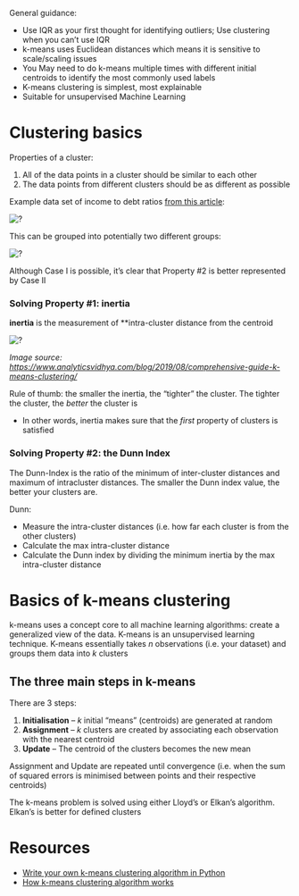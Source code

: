 General guidance:
- Use IQR as your first thought for identifying outliers; Use clustering when you can’t use IQR
- k-means uses Euclidean distances which means it is sensitive to scale/scaling issues
- You May need to do k-means multiple times with different initial centroids to identify the most commonly used labels
- K-means clustering is simplest, most explainable 
- Suitable for unsupervised Machine Learning

# Clustering basics
Properties of a cluster:
1. All of the data points in a cluster should be similar to each other
2. The data points from different clusters should be as different as possible

Example data set of income to debt ratios [from this article](https://www.analyticsvidhya.com/blog/2019/08/comprehensive-guide-k-means-clustering/):

![?](https://i.imgur.com/yrAuMll_d.jpg?maxwidth=640&shape=thumb&fidelity=medium)

This can be grouped into potentially two different groups:

![?](https://i.imgur.com/EiL53se_d.jpg?maxwidth=640&shape=thumb&fidelity=medium)

Although Case I is possible, it’s clear that Property #2 is better represented by Case II

### Solving Property #1: inertia
**inertia** is the measurement of **intra-cluster distance from the centroid

![?](https://i.imgur.com/17ZVAZa_d.jpg?maxwidth=640&shape=thumb&fidelity=medium)

*Image source: https://www.analyticsvidhya.com/blog/2019/08/comprehensive-guide-k-means-clustering/*

Rule of thumb: the smaller the inertia, the “tighter” the cluster. The tighter the cluster, the *better* the cluster is
- In other words, inertia makes sure that the *first* property of clusters is satisfied

### Solving Property #2: the Dunn Index
The Dunn-Index is the ratio of the minimum of inter-cluster distances and maximum of intracluster distances. The smaller the Dunn index value, the better your clusters are. 

Dunn:
- Measure the intra-cluster distances (i.e. how far each cluster is from the other clusters)
- Calculate the max intra-cluster distance
- Calculate the Dunn index by dividing the minimum inertia by the max intra-cluster distance


# Basics of k-means clustering
k-means uses a concept core to all machine learning algorithms: create a generalized view of the data. K-means is an unsupervised learning technique. K-means essentially takes *n* observations (i.e. your dataset) and groups them data into *k* clusters

## The three main steps in k-means
There are 3 steps:
1. **Initialisation** – *k* initial “means” (centroids) are generated at random
1. **Assignment** – *k* clusters are created by associating each observation with the nearest centroid
1. **Update** – The centroid of the clusters becomes the new mean

Assignment and Update are repeated until convergence (i.e. when the sum of squared errors is minimised between points and their respective centroids)

The k-means problem is solved using either Lloyd’s or Elkan’s algorithm. Elkan’s is better for defined clusters

# Resources
- [Write your own k-means clustering algorithm in Python](https://benalexkeen.com/k-means-clustering-in-python/)
- [How k-means clustering algorithm works](https://link.medium.com/9keTk2UvB7)